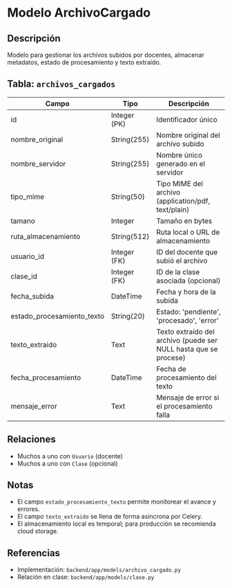 # Modelo ArchivoCargado

## Descripción
Modelo para gestionar los archivos subidos por docentes, almacenar metadatos, estado de procesamiento y texto extraído.

## Tabla: `archivos_cargados`

| Campo                      | Tipo         | Descripción                                                        |
|----------------------------|--------------|--------------------------------------------------------------------|
| id                         | Integer (PK) | Identificador único                                                |
| nombre_original            | String(255)  | Nombre original del archivo subido                                 |
| nombre_servidor            | String(255)  | Nombre único generado en el servidor                               |
| tipo_mime                  | String(50)   | Tipo MIME del archivo (application/pdf, text/plain)                |
| tamano                     | Integer      | Tamaño en bytes                                                    |
| ruta_almacenamiento        | String(512)  | Ruta local o URL de almacenamiento                                 |
| usuario_id                 | Integer (FK) | ID del docente que subió el archivo                                |
| clase_id                   | Integer (FK) | ID de la clase asociada (opcional)                                 |
| fecha_subida               | DateTime     | Fecha y hora de la subida                                          |
| estado_procesamiento_texto | String(20)   | Estado: 'pendiente', 'procesado', 'error'                          |
| texto_extraido             | Text         | Texto extraído del archivo (puede ser NULL hasta que se procese)   |
| fecha_procesamiento        | DateTime     | Fecha de procesamiento del texto                                   |
| mensaje_error              | Text         | Mensaje de error si el procesamiento falla                         |

## Relaciones
- Muchos a uno con `Usuario` (docente)
- Muchos a uno con `Clase` (opcional)

## Notas
- El campo `estado_procesamiento_texto` permite monitorear el avance y errores.
- El campo `texto_extraido` se llena de forma asíncrona por Celery.
- El almacenamiento local es temporal; para producción se recomienda cloud storage.

## Referencias
- Implementación: `backend/app/models/archivo_cargado.py`
- Relación en clase: `backend/app/models/clase.py`
